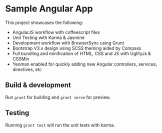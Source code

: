 # Sample Angular App

This project showcases the following:

- AngularJS workflow with coffeescript files
- Unit Testing with Karma & Jasmine
- Development workflow with BrowserSync using Grunt
- Bootstrap V3.x design using SCSS theming aided by Compass
- Full bundling and minification of HTML, CSS and JS with UglifyJs & CSSMin
- Yeoman enabled for quickly adding new Angular controllers, services, directives, etc

## Build & development

Run `grunt` for building and `grunt serve` for preview.

## Testing

Running `grunt test` will run the unit tests with karma.
